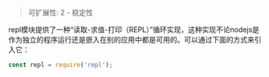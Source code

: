 
> 可扩展性: 2 - 稳定性

repl模块提供了一种“读取-求值-打印（REPL）”循环实现，这种实现不论nodejs是作为独立的程序运行还是嵌入在别的应用中都是可用的。可以通过下面的方式来引入它：

```js
const repl = require('repl');
```

